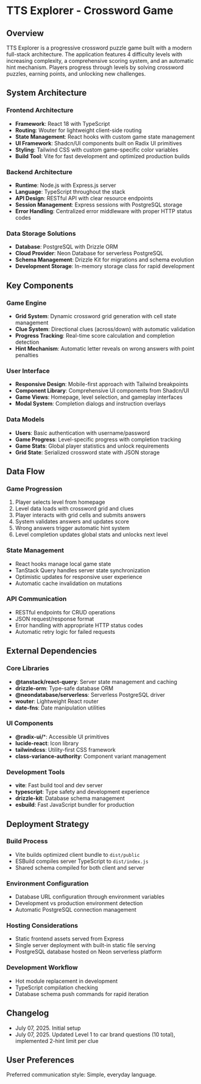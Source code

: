 # TTS Explorer - Crossword Game

## Overview

TTS Explorer is a progressive crossword puzzle game built with a modern full-stack architecture. The application features 4 difficulty levels with increasing complexity, a comprehensive scoring system, and an automatic hint mechanism. Players progress through levels by solving crossword puzzles, earning points, and unlocking new challenges.

## System Architecture

### Frontend Architecture
- **Framework**: React 18 with TypeScript
- **Routing**: Wouter for lightweight client-side routing
- **State Management**: React hooks with custom game state management
- **UI Framework**: Shadcn/UI components built on Radix UI primitives
- **Styling**: Tailwind CSS with custom game-specific color variables
- **Build Tool**: Vite for fast development and optimized production builds

### Backend Architecture
- **Runtime**: Node.js with Express.js server
- **Language**: TypeScript throughout the stack
- **API Design**: RESTful API with clear resource endpoints
- **Session Management**: Express sessions with PostgreSQL storage
- **Error Handling**: Centralized error middleware with proper HTTP status codes

### Data Storage Solutions
- **Database**: PostgreSQL with Drizzle ORM
- **Cloud Provider**: Neon Database for serverless PostgreSQL
- **Schema Management**: Drizzle Kit for migrations and schema evolution
- **Development Storage**: In-memory storage class for rapid development

## Key Components

### Game Engine
- **Grid System**: Dynamic crossword grid generation with cell state management
- **Clue System**: Directional clues (across/down) with automatic validation
- **Progress Tracking**: Real-time score calculation and completion detection
- **Hint Mechanism**: Automatic letter reveals on wrong answers with point penalties

### User Interface
- **Responsive Design**: Mobile-first approach with Tailwind breakpoints
- **Component Library**: Comprehensive UI components from Shadcn/UI
- **Game Views**: Homepage, level selection, and gameplay interfaces
- **Modal System**: Completion dialogs and instruction overlays

### Data Models
- **Users**: Basic authentication with username/password
- **Game Progress**: Level-specific progress with completion tracking
- **Game Stats**: Global player statistics and unlock requirements
- **Grid State**: Serialized crossword state with JSON storage

## Data Flow

### Game Progression
1. Player selects level from homepage
2. Level data loads with crossword grid and clues
3. Player interacts with grid cells and submits answers
4. System validates answers and updates score
5. Wrong answers trigger automatic hint system
6. Level completion updates global stats and unlocks next level

### State Management
- React hooks manage local game state
- TanStack Query handles server state synchronization
- Optimistic updates for responsive user experience
- Automatic cache invalidation on mutations

### API Communication
- RESTful endpoints for CRUD operations
- JSON request/response format
- Error handling with appropriate HTTP status codes
- Automatic retry logic for failed requests

## External Dependencies

### Core Libraries
- **@tanstack/react-query**: Server state management and caching
- **drizzle-orm**: Type-safe database ORM
- **@neondatabase/serverless**: Serverless PostgreSQL driver
- **wouter**: Lightweight React router
- **date-fns**: Date manipulation utilities

### UI Components
- **@radix-ui/***: Accessible UI primitives
- **lucide-react**: Icon library
- **tailwindcss**: Utility-first CSS framework
- **class-variance-authority**: Component variant management

### Development Tools
- **vite**: Fast build tool and dev server
- **typescript**: Type safety and development experience
- **drizzle-kit**: Database schema management
- **esbuild**: Fast JavaScript bundler for production

## Deployment Strategy

### Build Process
- Vite builds optimized client bundle to `dist/public`
- ESBuild compiles server TypeScript to `dist/index.js`
- Shared schema compiled for both client and server

### Environment Configuration
- Database URL configuration through environment variables
- Development vs production environment detection
- Automatic PostgreSQL connection management

### Hosting Considerations
- Static frontend assets served from Express
- Single server deployment with built-in static file serving
- PostgreSQL database hosted on Neon serverless platform

### Development Workflow
- Hot module replacement in development
- TypeScript compilation checking
- Database schema push commands for rapid iteration

## Changelog

- July 07, 2025. Initial setup
- July 07, 2025. Updated Level 1 to car brand questions (10 total), implemented 2-hint limit per clue

## User Preferences

Preferred communication style: Simple, everyday language.